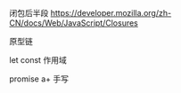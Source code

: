 闭包后半段 https://developer.mozilla.org/zh-CN/docs/Web/JavaScript/Closures

原型链 

let const 作用域

promise a+ 手写